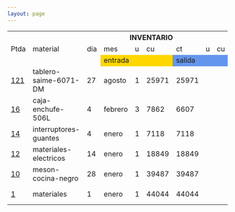 ```yaml
--- 
layout: page
--- 
```


<table><tbody>
<tr> <th colspan='13'> INVENTARIO </th> </tr>
<tr><td>Ptda</td> <td> material </td> <td>dia</td> <td>mes</td> <td>u</td> <td>cu</td> <td>ct</td> <td>u</td> <td>cu</td> <td>ct</td> <td>Oper.</td> <td> Ref </td></tr>
<tr> <td></td> <td></td> <td></td> <td style='background-color: gold' colspan='3'> entrada</td> <td style='background-color: cornflowerblue' colspan='3'>salida </td> <td style='colspan=4'> </td> </tr>
<tr>   <td><a href= '/alectrico-2021/#Partida-121'>121</a></td><td>tablero-saime-6071-DM</td> <td>27</td> <td>agosto</td> <td>1</td> <td>25971</td> <td>25971</td> <td colspan='3'></td> <td>compra</td><td></td> </tr>
<tr>   <td><a href= '/alectrico-2021/#Partida-16'>16</a></td><td>caja-enchufe-506L</td> <td>4</td> <td>febrero</td> <td>3</td> <td>7862</td> <td>6607</td> <td colspan='3'></td> <td>compra</td><td></td> </tr>
<tr>   <td><a href= '/alectrico-2021/#Partida-14'>14</a></td><td>interruptores-guantes</td> <td>4</td> <td>enero</td> <td>1</td> <td>7118</td> <td>7118</td> <td colspan='3'></td> <td>compra</td><td></td> </tr>
<tr>   <td><a href= '/alectrico-2021/#Partida-12'>12</a></td><td>materiales-electricos</td> <td>14</td> <td>enero</td> <td>1</td> <td>18849</td> <td>18849</td> <td colspan='3'></td> <td>compra</td><td></td> </tr>
<tr>   <td><a href= '/alectrico-2021/#Partida-10'>10</a></td><td>meson-cocina-negro</td> <td>28</td> <td>enero</td> <td>1</td> <td>39487</td> <td>39487</td> <td colspan='3'></td> <td>compra</td><td></td> </tr>
<tr> <td><a href= '/alectrico-2021/#Partida-1'>1</a></td><td>materiales</td> <td>1</td> <td>enero</td> <td>1</td> <td>44044</td> <td>44044</td> <td colspan='3'></td> <td>asiento-inicial</td><td></td></tr>
</tbody></table>
